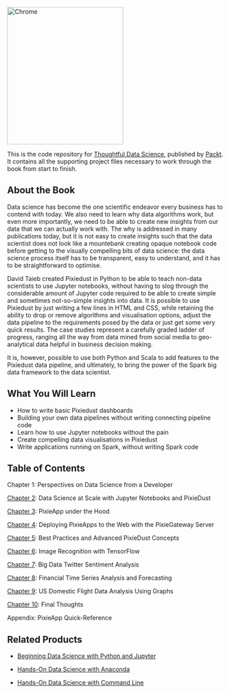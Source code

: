 <img src="https://github.com/PacktPublishing/Thoughtful-Data-Science/blob/master/B09699_MockupCover.png" alt="Chrome" width="270px" height="320px" />

This is the code repository for [Thoughtful Data Science](https://www.packtpub.com/big-data-and-business-intelligence/thoughtful-data-science?utm_source=github&utm_medium=repository&utm_campaign=9781788839969), published by [Packt](https://www.packtpub.com/?utm_source=github). It contains all the supporting project files necessary to work through the book from start to finish.

## About the Book
Data science has become the one scientific endeavor every business has to contend with today. We also need to learn why data algorithms work, but even more importantly, we need to be able to create new insights from our data that we can actually work with. The why is addressed in many publications today, but it is not easy to create insights such that the data scientist does not look like a mountebank creating opaque notebook code before getting to the visually compelling bits of data science: the data science process itself has to be transparent, easy to understand, and it has to be straightforward to optimise.

David Taieb created Pixiedust in Python to be able to teach non-data scientists to use Jupyter notebooks, without having to slog through the considerable amount of Jupyter code required to be able to create simple and sometimes not-so-simple insights into data. It is possible to use Pixiedust by just writing a few lines in HTML and CSS, while retaining the ability to drop or remove algorithms and visualisation options, adjust the data pipeline to the requirements posed by the data or just get some very quick results. The case studies represent a carefully graded ladder of progress, ranging all the way from data mined from social media to geo-analytical data helpful in business decision making.

It is, however, possible to use both Python and Scala to add features to the Pixiedust data pipeline, and ultimately, to bring the power of the Spark big data framework to the data scientist.

## What You Will Learn
* How to write basic Pixiedust dashboards
* Building your own data pipelines without writing connecting pipeline code
* Learn how to use Jupyter notebooks without the pain
* Create compelling data visualisations in Pixiedust
* Write applications running on Spark, without writing Spark code

## Table of Contents

Chapter 1: Perspectives on Data Science from a Developer

[Chapter 2](https://github.com/PacktPublishing/Thoughtful-Data-Science/tree/master/Chapter02): Data Science at Scale with Jupyter Notebooks and PixieDust

[Chapter 3](https://github.com/PacktPublishing/Thoughtful-Data-Science/tree/master/Chapter03): PixieApp under the Hood

[Chapter 4](https://github.com/PacktPublishing/Thoughtful-Data-Science/tree/master/Chapter04): Deploying PixieApps to the Web with the PixieGateway Server

[Chapter 5](https://github.com/PacktPublishing/Thoughtful-Data-Science/tree/master/Chapter05): Best Practices and Advanced PixieDust Concepts

[Chapter 6](https://github.com/PacktPublishing/Thoughtful-Data-Science/tree/master/Chapter06): Image Recognition with TensorFlow

[Chapter 7](https://github.com/PacktPublishing/Thoughtful-Data-Science/tree/master/Chapter07): Big Data Twitter Sentiment Analysis

[Chapter 8](https://github.com/PacktPublishing/Thoughtful-Data-Science/tree/master/Chapter08): Financial Time Series Analysis and Forecasting

[Chapter 9](https://github.com/PacktPublishing/Thoughtful-Data-Science/tree/master/Chapter09): US Domestic Flight Data Analysis Using Graphs

[Chapter 10](https://github.com/PacktPublishing/Thoughtful-Data-Science/tree/master/Chapter10): Final Thoughts

Appendix: PixieApp Quick-Reference

## Related Products
* [Beginning Data Science with Python and Jupyter](https://www.packtpub.com/big-data-and-business-intelligence/beginning-data-science-python-and-jupyter?utm_source=github&utm_medium=repository&utm_campaign=9781789532029)

* [Hands-On Data Science with Anaconda](https://www.packtpub.com/big-data-and-business-intelligence/hands-data-science-anaconda?utm_source=github&utm_medium=repository&utm_campaign=9781788831192)

* [Hands-On Data Science with Command Line](https://www.packtpub.com/big-data-and-business-intelligence/hands-data-science-command-line?utm_source=github&utm_medium=repository&utm_campaign=9781789132984)
